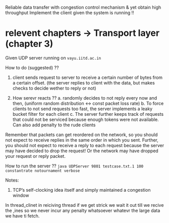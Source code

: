 Reliable data transfer with congestion control mechanism & yet obtain high throughput 
Implement the client given the system is running !!
# relevent chapters -> Transport layer (chapter 3)


Given UDP server running on `vayu.iitd.ac.in`


How to do (suggested) ??
1. client sends request to server to receive a certain number of bytes from a certain offset. 
(the server replies to client with the data, but makes checks to decide wether to reply or not)


2. How serevr reacts ??
a. randomly decides to not reply every now and then, (uniform random distribution <-> const packet loss rate)
b. To force clients to not send requests too fast, the server implements a leaky bucket filter for each client
c. The server further keeps track of requests that could not be serviced because enough tokens were not available. Can also add penalty to the rude clients 




Remember that packets can get reordered on the network, so you should not expect to receive replies in
the same order in which you sent. Further, you should not expect to receive a reply to each request
because the server may have decided to drop the request! Or the network may have dropped your
request or reply packet. 


How to run the server ??
`java UDPServer 9801 testcase.txt.1 100 constantrate notournament verbose`



Notes:
1. TCP’s self-clocking idea itself and simply maintained a congestion window



In thread_clinet in reiciving thread if we get strick we wait it out till we recive the ,ines so we never incur any penalty whatsoever whatevr the large data we have ti fetch. 